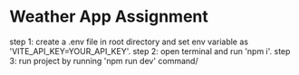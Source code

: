 # Weather App Assignment

step 1: create a .env file in root directory and set env variable as 'VITE_API_KEY=YOUR_API_KEY'.
step 2: open terminal and run 'npm i'.
step 3: run project by running 'npm run dev' command/
